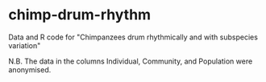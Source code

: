 # chimp-drum-rhythm
Data and R code for "Chimpanzees drum rhythmically and with subspecies variation"

N.B. The data in the columns Individual, Community, and Population were anonymised. 

